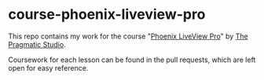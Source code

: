 # course-phoenix-liveview-pro

This repo contains my work for the course "[Phoenix LiveView Pro](https://pragmaticstudio.com/courses/phoenix-liveview)" by [The Pragmatic Studio](https://pragmaticstudio.com).

Coursework for each lesson can be found in the pull requests, which are left open for easy reference.

